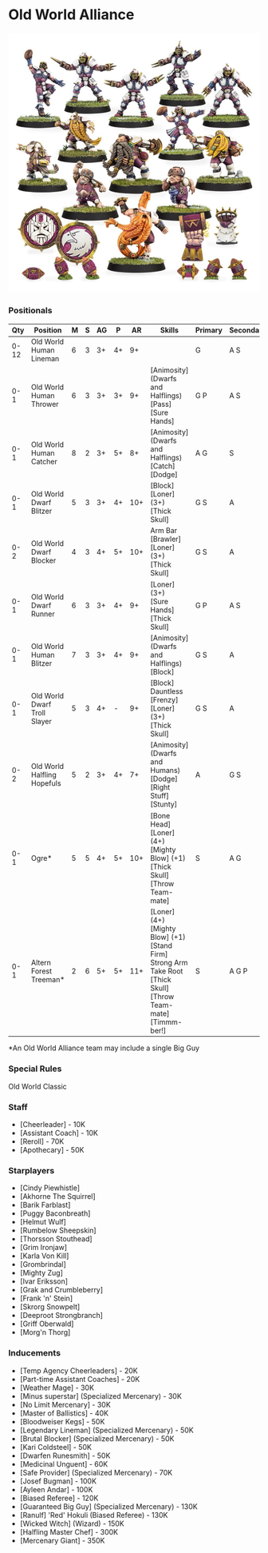 ﻿# Old World Alliance

![](../media/teams/OldWorldAlliance2.jpg)

### Positionals

| Qty  | Position                     | M | S | AG | P  | AR  | Skills                                                                                                                                                         | Primary | Secondary | Cost |
| ---- | ---------------------------- | - | - | -- | -- | --- | -------------------------------------------------------------------------------------------------------------------------------------------------------------- | ------- | --------- | ---- |
| 0-12 | Old World Human Lineman      | 6 | 3 | 3+ | 4+ | 9+  |                                                                                                                                                                | G       | A S       | 50K  |
| 0-1  | Old World Human Thrower      | 6 | 3 | 3+ | 3+ | 9+  | [Animosity] (Dwarfs and Halflings)<br /> [Pass] <br /> [Sure Hands]                                                                                            | G P     | A S       | 80K  |
| 0-1  | Old World Human Catcher      | 8 | 2 | 3+ | 5+ | 8+  | [Animosity] (Dwarfs and Halflings)<br /> [Catch] <br /> [Dodge]                                                                                                | A G     | S         | 65K  |
| 0-1  | Old World Dwarf Blitzer      | 5 | 3 | 3+ | 4+ | 10+ | [Block]<br /> [Loner] (3+) <br /> [Thick Skull]                                                                                                                | G S     | A         | 80K  |
| 0-2  | Old World Dwarf Blocker      | 4 | 3 | 4+ | 5+ | 10+ | Arm Bar<br /> [Brawler] <br /> [Loner] (3+) <br /> [Thick Skull]                                                                                               | G S     | A         | 75K  |
| 0-1  | Old World Dwarf Runner       | 6 | 3 | 3+ | 4+ | 9+  | [Loner] (3+)<br /> [Sure Hands]<br /> [Thick Skull]                                                                                                            | G P     | A S       | 85K  |
| 0-1  | Old World Human Blitzer      | 7 | 3 | 3+ | 4+ | 9+  | [Animosity] (Dwarfs and Halflings)<br /> [Block]                                                                                                               | G S     | A         | 90K  |
| 0-1  | Old World Dwarf Troll Slayer | 5 | 3 | 4+ | -  | 9+  | [Block]<br /> Dauntless <br /> [Frenzy] <br /> [Loner] (3+) <br /> [Thick Skull]                                                                               | G S     | A         | 95K  |
| 0-2  | Old World Halfling Hopefuls  | 5 | 2 | 3+ | 4+ | 7+  | [Animosity] (Dwarfs and Humans)<br /> [Dodge] <br /> [Right Stuff] <br /> [Stunty]                                                                             | A       | G S       | 30K  |
| 0-1  | Ogre\*                       | 5 | 5 | 4+ | 5+ | 10+ | [Bone Head]<br /> [Loner] (4+) <br /> [Mighty Blow] (+1) <br /> [Thick Skull] <br /> [Throw Team-mate]                                                         | S       | A G       | 140K |
| 0-1  | Altern Forest Treeman\*      | 2 | 6 | 5+ | 5+ | 11+ | [Loner] (4+)<br /> [Mighty Blow] (+1) <br /> [Stand Firm] <br /> Strong Arm <br /> Take Root <br /> [Thick Skull] <br /> [Throw Team-mate] <br /> [Timmm-ber!] | S       | A G P     | 120K |

\*An Old World Alliance team may include a single Big Guy

### Special Rules

Old World Classic

### Staff

* [Cheerleader] - 10K
* [Assistant Coach] - 10K
* [Reroll] - 70K
* [Apothecary]  - 50K

### Starplayers

* [Cindy Piewhistle]
* [Akhorne The Squirrel]
* [Barik Farblast]
* [Puggy Baconbreath]
* [Helmut Wulf]
* [Rumbelow Sheepskin]
* [Thorsson Stouthead]
* [Grim Ironjaw]
* [Karla Von Kill]
* [Grombrindal]
* [Mighty Zug]
* [Ivar Eriksson]
* [Grak and Crumbleberry]
* [Frank 'n' Stein]
* [Skrorg Snowpelt]
* [Deeproot Strongbranch]
* [Griff Oberwald]
* [Morg'n Thorg]

### Inducements

* [Temp Agency Cheerleaders] - 20K
* [Part-time Assistant Coaches] - 20K
* [Weather Mage] - 30K
* [Minus superstar] (Specialized Mercenary) - 30K
* [No Limit Mercenary] - 30K
* [Master of Ballistics] - 40K
* [Bloodweiser Kegs] - 50K
* [Legendary Lineman] (Specialized Mercenary) - 50K
* [Brutal Blocker] (Specialized Mercenary) - 50K
* [Kari Coldsteel] - 50K
* [Dwarfen Runesmith] - 50K
* [Medicinal Unguent] - 60K
* [Safe Provider] (Specialized Mercenary) - 70K
* [Josef Bugman] - 100K
* [Ayleen Andar] - 100K
* [Biased Referee] - 120K
* [Guaranteed Big Guy] (Specialized Mercenary) - 130K
* [Ranulf] 'Red' Hokuli (Biased Referee) - 130K
* [Wicked Witch] (Wizard) - 150K
* [Halfling Master Chef] - 300K
* [Mercenary Giant] - 350K
